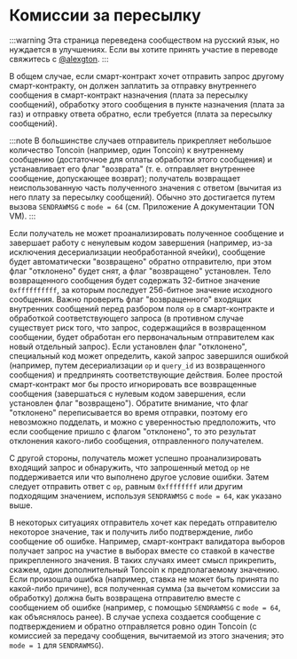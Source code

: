 # Комиссии за пересылку

:::warning
Эта страница переведена сообществом на русский язык, но нуждается в улучшениях. Если вы хотите принять участие в переводе свяжитесь с [@alexgton](https://t.me/alexgton).
:::

В общем случае, если смарт-контракт хочет отправить запрос другому смарт-контракту, он должен заплатить за отправку внутреннего сообщения в смарт-контракт назначения (плата за пересылку сообщений), обработку этого сообщения в пункте назначения (плата за газ) и отправку ответа обратно, если требуется (плата за пересылку сообщений).

:::note
В большинстве случаев отправитель прикрепляет небольшое количество Toncoin (например, один Toncoin) к внутреннему сообщению (достаточное для оплаты обработки этого сообщения) и устанавливает его флаг "возврата" (т. е. отправляет внутреннее сообщение, допускающее возврат); получатель возвращает неиспользованную часть полученного значения с ответом (вычитая из него плату за пересылку сообщений). Обычно это достигается путем вызова `SENDRAWMSG` с `mode = 64` (см. Приложение A документации TON VM).
:::

Если получатель не может проанализировать полученное сообщение и завершает работу с ненулевым кодом завершения (например, из-за исключения десериализации необработанной ячейки), сообщение будет автоматически "возвращено" обратно отправителю, при этом флаг "отклонено" будет снят, а флаг "возвращено" установлен. Тело возвращенного сообщения будет содержать 32-битное значение `0xffffffffff`, за которым последует 256-битное значение исходного сообщения. Важно проверить флаг "возвращенного" входящих внутренних сообщений перед разбором поля `op` в смарт-контракте и обработкой соответствующего запроса (в противном случае существует риск того, что запрос, содержащийся в возвращенном сообщении, будет обработан его первоначальным отправителем как новый отдельный запрос). Если установлен флаг "отклонено", специальный код может определить, какой запрос завершился ошибкой (например, путем десериализации `op` и `query_id` из возвращенного сообщения) и предпринять соответствующие действия. Более простой смарт-контракт мог бы просто игнорировать все возвращенные сообщения (завершаться с нулевым кодом завершения, если установлен флаг "возвращено"). Обратите внимание, что флаг "отклонено" переписывается во время отправки, поэтому его невозможно подделать, и можно с уверенностью предположить, что если сообщение пришло с флагом "отклонено", то это результат отклонения какого-либо сообщения, отправленного получателем.

С другой стороны, получатель может успешно проанализировать входящий запрос и обнаружить, что запрошенный метод `op` не поддерживается или что выполнено другое условие ошибки. Затем следует отправить ответ с `op`, равным `0xffffffff` или другим подходящим значением, используя `SENDRAWMSG` с `mode = 64`, как указано выше.

В некоторых ситуациях отправитель хочет как передать отправителю некоторое значение, так и получить либо подтверждение, либо сообщение об ошибке. Например, смарт-контракт валидатора выборов получает запрос на участие в выборах вместе со ставкой в ​​качестве прикрепленного значения. В таких случаях имеет смысл прикрепить, скажем, один дополнительный Toncoin к предполагаемому значению. Если произошла ошибка (например, ставка не может быть принята по какой-либо причине), вся полученная сумма (за вычетом комиссии за обработку) должна быть возвращена отправителю вместе с сообщением об ошибке (например, с помощью `SENDRAWMSG` с `mode = 64`, как объяснялось ранее). В случае успеха создается сообщение с подтверждением и обратно отправляется ровно один Toncoin (с комиссией за передачу сообщения, вычитаемой из этого значения; это `mode = 1` для `SENDRAWMSG`).
